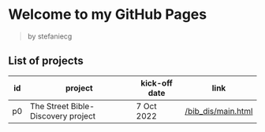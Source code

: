 # Welcome to my GitHub Pages

> by stefaniecg

## List of projects

| id  | project                            | kick-off date | link                                     |
| --- | ---------------------------------- | ------------- | ---------------------------------------- |
| p0  | The Street Bible-Discovery project | 7 Oct 2022    | [/bib_dis/main.html](/bib_dis/main.html) |
